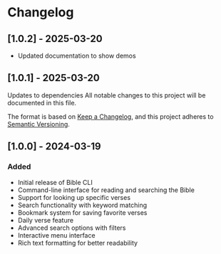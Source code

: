 # Changelog


## [1.0.2] - 2025-03-20

- Updated documentation to show demos

## [1.0.1] - 2025-03-20

Updates to dependencies
All notable changes to this project will be documented in this file.

The format is based on [Keep a Changelog](https://keepachangelog.com/en/1.0.0/),
and this project adheres to [Semantic Versioning](https://semver.org/spec/v2.0.0.html).

## [1.0.0] - 2024-03-19

### Added
- Initial release of Bible CLI
- Command-line interface for reading and searching the Bible
- Support for looking up specific verses
- Search functionality with keyword matching
- Bookmark system for saving favorite verses
- Daily verse feature
- Advanced search options with filters
- Interactive menu interface
- Rich text formatting for better readability 
